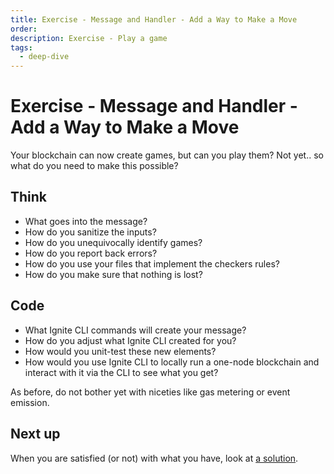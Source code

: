 ```yaml
---
title: Exercise - Message and Handler - Add a Way to Make a Move
order:
description: Exercise - Play a game
tags: 
  - deep-dive
---
```


# Exercise - Message and Handler - Add a Way to Make a Move

Your blockchain can now create games, but can you play them? Not yet.. so what do you need to make this possible?

## Think

* What goes into the message?
* How do you sanitize the inputs?
* How do you unequivocally identify games?
* How do you report back errors?
* How do you use your files that implement the checkers rules?
* How do you make sure that nothing is lost?

## Code

* What Ignite CLI commands will create your message?
* How do you adjust what Ignite CLI created for you?
* How would you unit-test these new elements?
* How would you use Ignite CLI to locally run a one-node blockchain and interact with it via the CLI to see what you get?

As before, do not bother yet with niceties like gas metering or event emission.

## Next up

When you are satisfied (or not) with what you have, look at [a solution](/hands-on-exercise/1-ignite-cli/6-play-game.md).
